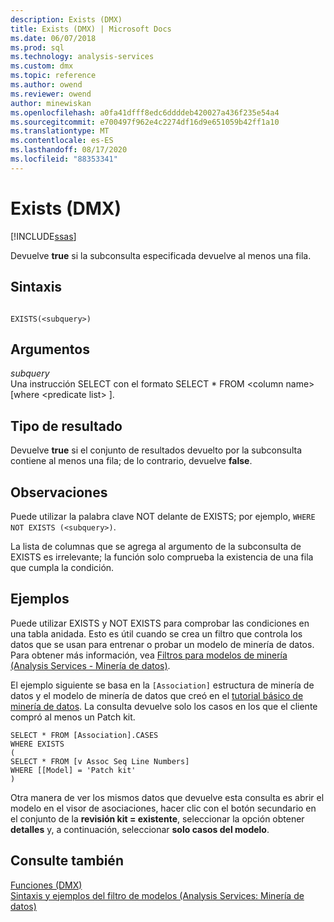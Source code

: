 ```yaml
---
description: Exists (DMX)
title: Exists (DMX) | Microsoft Docs
ms.date: 06/07/2018
ms.prod: sql
ms.technology: analysis-services
ms.custom: dmx
ms.topic: reference
ms.author: owend
ms.reviewer: owend
author: minewiskan
ms.openlocfilehash: a0fa41dfff8edc6ddddeb420027a436f235e54a4
ms.sourcegitcommit: e700497f962e4c2274df16d9e651059b42ff1a10
ms.translationtype: MT
ms.contentlocale: es-ES
ms.lasthandoff: 08/17/2020
ms.locfileid: "88353341"
---
```

# <a name="exists-dmx"></a>Exists (DMX)
[!INCLUDE[ssas](../includes/applies-to-version/ssas.md)]

  Devuelve **true** si la subconsulta especificada devuelve al menos una fila.  
  
## <a name="syntax"></a>Sintaxis  
  
```  
  
EXISTS(<subquery>)  
```  
  
## <a name="arguments"></a>Argumentos  
 *subquery*  
 Una instrucción SELECT con el formato SELECT * FROM \<column name> [where \<predicate list> ].  
  
## <a name="result-type"></a>Tipo de resultado  
 Devuelve **true** si el conjunto de resultados devuelto por la subconsulta contiene al menos una fila; de lo contrario, devuelve **false**.  
  
## <a name="remarks"></a>Observaciones  
 Puede utilizar la palabra clave NOT delante de EXISTS; por ejemplo, `WHERE NOT EXISTS (<subquery>)`.  
  
 La lista de columnas que se agrega al argumento de la subconsulta de EXISTS es irrelevante; la función solo comprueba la existencia de una fila que cumpla la condición.  
  
## <a name="examples"></a>Ejemplos  
 Puede utilizar EXISTS y NOT EXISTS para comprobar las condiciones en una tabla anidada. Esto es útil cuando se crea un filtro que controla los datos que se usan para entrenar o probar un modelo de minería de datos. Para obtener más información, vea [Filtros para modelos de minería &#40;Analysis Services - Minería de datos&#41;](https://docs.microsoft.com/analysis-services/data-mining/filters-for-mining-models-analysis-services-data-mining).  
  
 El ejemplo siguiente se basa en la `[Association]` estructura de minería de datos y el modelo de minería de datos que creó en el [tutorial básico de minería de datos](https://msdn.microsoft.com/library/6602edb6-d160-43fb-83c8-9df5dddfeb9c). La consulta devuelve solo los casos en los que el cliente compró al menos un Patch kit.  
  
```  
SELECT * FROM [Association].CASES  
WHERE EXISTS  
(  
SELECT * FROM [v Assoc Seq Line Numbers]  
WHERE [[Model] = 'Patch kit'  
)  
```  
  
 Otra manera de ver los mismos datos que devuelve esta consulta es abrir el modelo en el visor de asociaciones, hacer clic con el botón secundario en el conjunto de la **revisión kit = existente**, seleccionar la opción obtener **detalles** y, a continuación, seleccionar **solo casos del modelo**.  
  
## <a name="see-also"></a>Consulte también  
 [Funciones &#40;DMX&#41;](../dmx/functions-dmx.md)   
 [Sintaxis y ejemplos del filtro de modelos &#40;Analysis Services: Minería de datos&#41;](https://docs.microsoft.com/analysis-services/data-mining/model-filter-syntax-and-examples-analysis-services-data-mining)  
  
  
